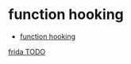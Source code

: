 # function hooking


<!-- @import "[TOC]" {cmd="toc" depthFrom=1 depthTo=6 orderedList=false} -->

<!-- code_chunk_output -->

- [function hooking](#function-hooking)

<!-- /code_chunk_output -->


[frida TODO](https://frida.re/docs/gadget/)